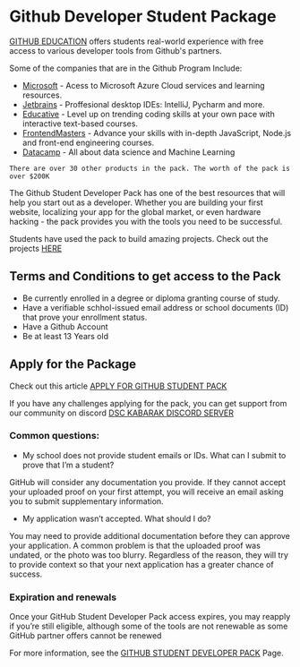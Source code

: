 # Github Developer Student Package

[GITHUB EDUCATION](https://education.github.com/) offers students real-world experience with free access to various developer tools from Github's partners.

Some of the companies that are in the Github Program Include:
* [Microsoft](https://www.microsoft.com/en-us/) - Acess to Microsoft Azure Cloud services and learning resources.
* [Jetbrains](https://www.jetbrains.com/) - Proffesional desktop IDEs: IntelliJ, Pycharm and more.
* [Educative](http://educative.io/) - Level up on trending coding skills at your own pace with interactive text-based courses.
* [FrontendMasters](https://frontendmasters.com/) - Advance your skills with in-depth JavaScript, Node.js and front-end engineering courses.
* [Datacamp](https://www.datacamp.com/) - All about data science and Machine Learning

`There are over 30 other products in the pack. The worth of the pack is over $200K`


The Github Student Developer Pack has one of the best resources that will help you start out as a developer. Whether you are building your first website, localizing your app for the global market, or even hardware hacking - the pack provides you with the tools you need to be successful.

Students have used the pack to build amazing projects. Check out the projects [HERE](https://education.github.com/pack/gallery)


## Terms and Conditions to get access to the Pack
* Be currently enrolled in a degree or diploma granting course of study.
* Have a verifiable schhol-issued email address or school documents (ID) that prove your enrollment status.
* Have a Github Account
* Be at least 13 Years old

## Apply for the Package
 Check out this article [APPLY FOR GITHUB STUDENT PACK](https://docs.github.com/en/free-pro-team@latest/github/teaching-and-learning-with-github-education/applying-for-a-student-developer-pack)

 If you have any challenges applying for the pack, you can get support from our community on discord [DSC KABARAK DISCORD SERVER](https://discord.gg/ZFhzBbcR46)


 ### Common questions:

 * My school does not provide student emails or IDs. What can I submit to prove that I’m a student?

 GitHub will consider any documentation you provide. If they cannot accept your uploaded proof on your first attempt, you will receive an email asking you to submit supplementary information.

 * My application wasn’t accepted. What should I do?

 You may need to provide additional documentation before they can approve your application. A common problem is that the uploaded proof was undated, or the photo was too blurry. Regardless of the reason, they will try to provide context so that your next application has a greater chance of success.

 ### Expiration and renewals

 Once your GitHub Student Developer Pack access expires, you may reapply if you’re still eligible, although some of the tools are not renewable as some GitHub partner offers cannot be renewed

 For more information, see the [GITHUB STUDENT DEVELOPER PACK](https://education.github.com/pack) Page.